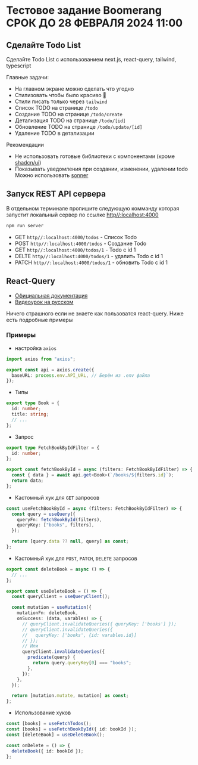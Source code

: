 # Тестовое задание Boomerang СРОК ДО 28 ФЕВРАЛЯ 2024 11:00

## Сделайте Todo List

Сделайте Todo List c использованием next.js, react-query, tailwind, typescript

Главные задачи:

- На главном экране можно сделать что угодно
- Стилизовать чтобы было красиво 🤩
- Стили писать только через `tailwind`
- Список TODO на странице `/todo`
- Cоздание TODO на странице `/todo/create`
- Детализация TODO на странице `/todo/[id]`
- Обновление TODO на странице `/todo/update/[id]`
- Удаление TODO в детализации

Рекомендации

- Не использовать готовые библиотеки с компонентами (кроме [shadcn/ui](https://ui.shadcn.com/))
- Показывать уведомления при создании, изменении, удалении todo
  Можно использовать [sonner](https://ui.shadcn.com/docs/components/sonner)

## Запуск REST API сервера

В отдельном терминале пропишите следующую комманду которая запустит локальный сервер по ссылке [http//:localhost:4000](http//:localhost:4000)

```bash
npm run server
```

- GET `http//:localhost:4000/todos` - Список Todo
- POST `http//:localhost:4000/todos` - Создание Todo
- GET `http//:localhost:4000/todos/1` - Todo с id 1
- DELTE `http//:localhost:4000/todos/1` - удалить Todo с id 1
- PATCH `http//:localhost:4000/todos/1` - обновить Todo с id 1

## React-Query

- [Официальная документация](https://tanstack.com/query/latest/docs/framework/react/overview)
- [Видеоурок на русском](https://www.youtube.com/watch?v=wLYCgE-g-Ek)

Ничего страшного если не знаете как пользоватся react-query.
Ниже есть подробные примеры

### Примеры

- настройка `axios`

```ts
import axios from "axios";

export const api = axios.create({
  baseURL: process.env.API_URL, // Берём из .env файла
});
```

- Типы

```ts
export type Book = {
  id: number;
  title: string;
  // ...
};
```

- Запрос

```ts
export type FetchBookByIdFilter = {
  id: number;
};

export const fetchBookById = async (filters: FetchBookByIdFilter) => {
  const { data } = await api.get<Book>(`/books/${filters.id}`);
  return data;
};
```

- Кастомный хук для `GET` запросов

```ts
const useFetchBookById = async (filters: FetchBookByIdFilter) => {
  const query = useQuery({
    queryFn: fetchBookById(filters),
    queryKey: ["books", filters],
  });

  return [query.data ?? null, query] as const;
};
```

- Кастомный хук для `POST`, `PATCH`, `DELETE` запросов

```ts
export const deleteBook = async () => {
  // ...
};

export const useDeleteBook = () => {
  const queryClient = useQueryClient();

  const mutation = useMutation({
    mutationFn: deleteBook,
    onSuccess: (data, varables) => {
      // queryClient.invalidateQueries({ queryKey: ['books'] });
      // queryClient.invalidateQueries({
      //   queryKey: ['books', {id: varables.id}]
      // });
      // Или
      queryClient.invalidateQueries({
        predicate(query) {
          return query.queryKey[0] === "books";
        },
      });
    },
  });

  return [mutation.mutate, mutation] as const;
};
```

- Использование хуков

```ts
const [books] = useFetchTodos();
const [books] = useFetchBookById({ id: bookId });
const [deleteBook] = useDeleteBook();

const onDelete = () => {
  deleteBook({ id: bookId });
};
```

<!-- This is a [Next.js](https://nextjs.org/) project bootstrapped with [`create-next-app`](https://github.com/vercel/next.js/tree/canary/packages/create-next-app).

## Getting Started

First, run the development server:

```bash
npm run dev
# or
yarn dev
# or
pnpm dev
# or
bun dev
```

Open [http://localhost:3000](http://localhost:3000) with your browser to see the result.

You can start editing the page by modifying `pages/index.tsx`. The page auto-updates as you edit the file.

[API routes](https://nextjs.org/docs/api-routes/introduction) can be accessed on [http://localhost:3000/api/hello](http://localhost:3000/api/hello). This endpoint can be edited in `pages/api/hello.ts`.

The `pages/api` directory is mapped to `/api/*`. Files in this directory are treated as [API routes](https://nextjs.org/docs/api-routes/introduction) instead of React pages.

This project uses [`next/font`](https://nextjs.org/docs/basic-features/font-optimization) to automatically optimize and load Inter, a custom Google Font.

## Learn More

To learn more about Next.js, take a look at the following resources:

- [Next.js Documentation](https://nextjs.org/docs) - learn about Next.js features and API.
- [Learn Next.js](https://nextjs.org/learn) - an interactive Next.js tutorial.

You can check out [the Next.js GitHub repository](https://github.com/vercel/next.js/) - your feedback and contributions are welcome!

## Deploy on Vercel

The easiest way to deploy your Next.js app is to use the [Vercel Platform](https://vercel.com/new?utm_medium=default-template&filter=next.js&utm_source=create-next-app&utm_campaign=create-next-app-readme) from the creators of Next.js.

Check out our [Next.js deployment documentation](https://nextjs.org/docs/deployment) for more details. -->
